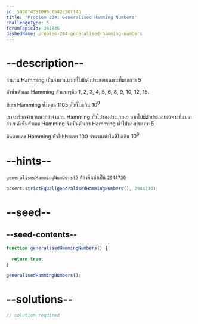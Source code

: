 ```yaml
---
id: 5900f4381000cf542c50ff4b
title: 'Problem 204: Generalised Hamming Numbers'
challengeType: 5
forumTopicId: 301845
dashedName: problem-204-generalised-hamming-numbers
---
```


# --description--


จำนวน Hamming เป็นจำนวนบวกที่ไม่มีตัวประกอบเฉพาะที่มากกว่า 5

ดังนั้นตัวเลข Hamming ตัวแรกๆคือ 1, 2, 3, 4, 5, 6, 8, 9, 10, 12, 15.

มีเลข Hamming ทั้งหมด 1105 ตัวที่ไม่เกิน ${10}^8$

เราจะเรียกจำนวนบวกว่าจำนวน Hamming ทั่วไปของประเภท $n$ หากไม่มีตัวประกอบเฉพาะที่มากกว่า $n$ ดังนั้นตัวเลข Hamming จึงเป็นตัวเลข Hamming ทั่วไปของประเภท 5

มีหมายเลข Hamming ทั่วไปประเภท 100 จำนวนเท่าใดที่ไม่เกิน ${10}^9$

# --hints--

`generalisedHammingNumbers()` ต้องคืนค่าเป็น `2944730`

```js
assert.strictEqual(generalisedHammingNumbers(), 2944730);
```

# --seed--

## --seed-contents--

```js
function generalisedHammingNumbers() {

  return true;
}

generalisedHammingNumbers();
```

# --solutions--

```js
// solution required
```
